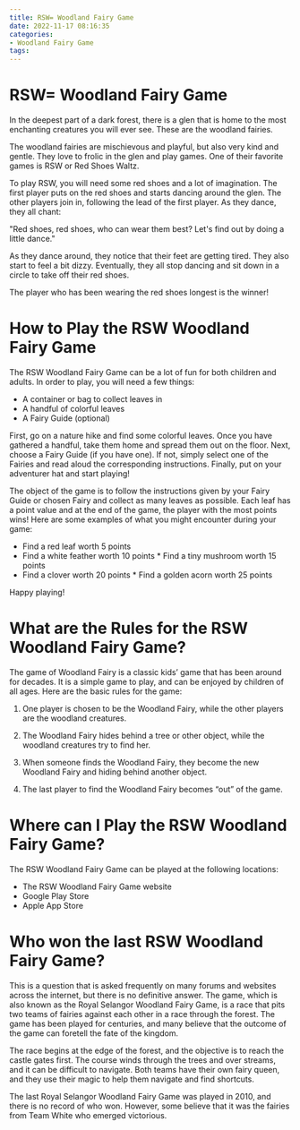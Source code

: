 ```yaml
---
title: RSW= Woodland Fairy Game
date: 2022-11-17 08:16:35
categories:
- Woodland Fairy Game
tags:
---
```



#  RSW= Woodland Fairy Game

In the deepest part of a dark forest, there is a glen that is home to the most enchanting creatures you will ever see. These are the woodland fairies.

The woodland fairies are mischievous and playful, but also very kind and gentle. They love to frolic in the glen and play games. One of their favorite games is RSW or Red Shoes Waltz.

To play RSW, you will need some red shoes and a lot of imagination. The first player puts on the red shoes and starts dancing around the glen. The other players join in, following the lead of the first player. As they dance, they all chant:

"Red shoes, red shoes, who can wear them best? Let's find out by doing a little dance."

As they dance around, they notice that their feet are getting tired. They also start to feel a bit dizzy. Eventually, they all stop dancing and sit down in a circle to take off their red shoes.

The player who has been wearing the red shoes longest is the winner!

#  How to Play the RSW Woodland Fairy Game 

The RSW Woodland Fairy Game can be a lot of fun for both children and adults. In order to play, you will need a few things:

* A container or bag to collect leaves in
* A handful of colorful leaves
* A Fairy Guide (optional)

First, go on a nature hike and find some colorful leaves. Once you have gathered a handful, take them home and spread them out on the floor. Next, choose a Fairy Guide (if you have one). If not, simply select one of the Fairies and read aloud the corresponding instructions. Finally, put on your adventurer hat and start playing!

The object of the game is to follow the instructions given by your Fairy Guide or chosen Fairy and collect as many leaves as possible. Each leaf has a point value and at the end of the game, the player with the most points wins! Here are some examples of what you might encounter during your game:

* Find a red leaf worth 5 points 
* Find a white feather worth 10 points   * Find a tiny mushroom worth 15 points 
* Find a clover worth 20 points   * Find a golden acorn worth 25 points 

 Happy playing!

#  What are the Rules for the RSW Woodland Fairy Game? 

The game of Woodland Fairy is a classic kids’ game that has been around for decades. It is a simple game to play, and can be enjoyed by children of all ages. Here are the basic rules for the game: 

1. One player is chosen to be the Woodland Fairy, while the other players are the woodland creatures.

2. The Woodland Fairy hides behind a tree or other object, while the woodland creatures try to find her.

3. When someone finds the Woodland Fairy, they become the new Woodland Fairy and hiding behind another object.

4. The last player to find the Woodland Fairy becomes “out” of the game.

#  Where can I Play the RSW Woodland Fairy Game? 

The RSW Woodland Fairy Game can be played at the following locations: 

- The RSW Woodland Fairy Game website 
- Google Play Store 
- Apple App Store

#  Who won the last RSW Woodland Fairy Game?

This is a question that is asked frequently on many forums and websites across the internet, but there is no definitive answer. The game, which is also known as the Royal Selangor Woodland Fairy Game, is a race that pits two teams of fairies against each other in a race through the forest. The game has been played for centuries, and many believe that the outcome of the game can foretell the fate of the kingdom.

The race begins at the edge of the forest, and the objective is to reach the castle gates first. The course winds through the trees and over streams, and it can be difficult to navigate. Both teams have their own fairy queen, and they use their magic to help them navigate and find shortcuts.

The last Royal Selangor Woodland Fairy Game was played in 2010, and there is no record of who won. However, some believe that it was the fairies from Team White who emerged victorious.